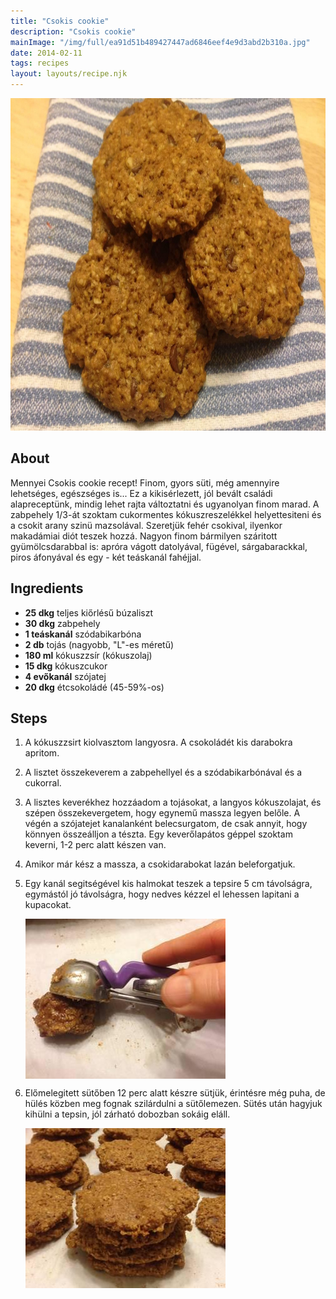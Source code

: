 ```yaml
---
title: "Csokis cookie"
description: "Csokis cookie"
mainImage: "/img/full/ea91d51b489427447ad6846eef4e9d3abd2b310a.jpg"
date: 2014-02-11
tags: recipes
layout: layouts/recipe.njk
---
```

                        
<p align="center"><a href="https://cookpad.com/hu/receptek/1925083-csokis-cookie" rel="Recipe source page"><img width="751" height="532" src="/img/full/ea91d51b489427447ad6846eef4e9d3abd2b310a.jpg"/></a></p>

## About
Mennyei Csokis cookie recept! Finom, gyors süti, még amennyire lehetséges, egészséges is... Ez a kikisérlezett, jól bevált családi alapreceptünk, mindig lehet rajta változtatni és ugyanolyan finom marad. A zabpehely 1/3-át szoktam cukormentes kókuszreszelékkel helyettesiteni és a csokit arany szinü mazsolával. Szeretjük fehér csokival, ilyenkor makadámiai diót teszek hozzá. Nagyon finom bármilyen száritott gyümölcsdarabbal is: apróra vágott  datolyával, fügével, sárgabarackkal, piros áfonyával és egy - két teáskanál fahéjjal.

>  

## Ingredients
* **25 dkg** teljes kiőrlésű búzaliszt
* **30 dkg** zabpehely
* **1 teáskanál** szódabikarbóna
* **2 db** tojás (nagyobb, "L"-es méretű)
* **180 ml** kókuszzsír (kókuszolaj)
* **15 dkg** kókuszcukor
* **4 evőkanál** szójatej
* **20 dkg** étcsokoládé (45-59%-os)

## Steps

1. A kókuszzsirt kiolvasztom langyosra. A csokoládét kis darabokra apritom.
 
    <div style="clear: both"/>

2. A lisztet összekeverem a zabpehellyel és a szódabikarbónával és a cukorral.
 
    <div style="clear: both"/>

3. A lisztes keverékhez hozzáadom a tojásokat, a langyos kókuszolajat, és szépen összekevergetem, hogy egynemű massza legyen belőle. A végén a szójatejet kanalanként belecsurgatom, de csak annyit, hogy könnyen összeálljon a tészta. Egy keverőlapátos géppel szoktam keverni, 1-2 perc alatt készen van.
 
    <div style="clear: both"/>

4. Amikor már kész a massza, a csokidarabokat lazán beleforgatjuk.
 
    <div style="clear: both"/>

5. Egy kanál segitségével kis halmokat teszek a tepsire 5 cm távolságra, egymástól jó távolságra, hogy nedves kézzel el lehessen lapitani a kupacokat.
 
    <p><img width="320" height="256" align="left" src="/img/full/6d91604e886f0a50a38b88954fb4aa10e5aab819.jpg"/></p><div style="clear: both"/>

6. Előmelegitett sütőben 12 perc alatt készre sütjük, érintésre még puha, de hülés közben meg fognak szilárdulni a sütőlemezen. Sütés után hagyjuk kihülni a tepsin, jól zárható dobozban sokáig eláll.
 
    <p><img width="320" height="256" align="left" src="/img/full/faf7895eaf57d77491afd316f01a2be4b666dd23.jpg"/></p><div style="clear: both"/>

